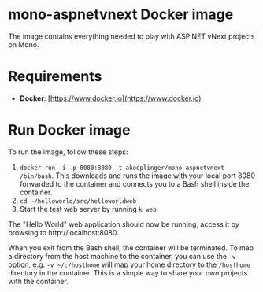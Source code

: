 mono-aspnetvnext Docker image
=============================

The image contains everything needed to play with ASP.NET vNext projects on Mono.

# Requirements

* **Docker**: [https://www.docker.io](https://www.docker.io)

# Run Docker image
To run the image, follow these steps:

1. `docker run -i -p 8080:8080 -t akoeplinger/mono-aspnetvnext /bin/bash`. This downloads and runs the image with your local port 8080 forwarded to the container and connects you to a Bash shell inside the container.
2. `cd ~/helloworld/src/helloworldweb`
3. Start the test web server by running `k web`

The "Hello World" web application should now be running, access it by browsing to http://localhost:8080.

When you exit from the Bash shell, the container will be terminated.
To map a directory from the host machine to the container, you can use the `-v` option, e.g. `-v ~/:/hosthome` will map your home directory to the `/hosthome` directory in the container. This is a simple way to share your own projects with the container.



